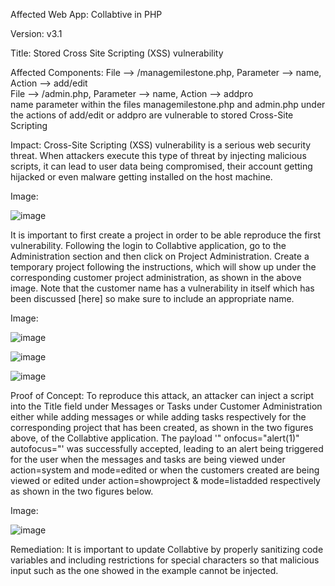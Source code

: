 Affected Web App: Collabtive in PHP

Version: v3.1

Title: Stored Cross Site Scripting (XSS) vulnerability

Affected Components: File --> /managemilestone.php, Parameter --> name, Action --> add/edit <br>
File --> /admin.php, Parameter --> name, Action --> addpro <br>
name parameter within the files managemilestone.php and admin.php under the actions of add/edit or addpro are vulnerable to stored Cross-Site Scripting

Impact: Cross-Site Scripting (XSS) vulnerability is a serious web security threat. When attackers execute this type of threat by injecting malicious scripts, it can lead to user data being compromised, their account getting hijacked or even malware getting installed on the host machine.

Image: 

![image](https://github.com/user-attachments/assets/81a1ca0a-6f11-433c-b2c0-1a45d55698ed)

It is important to first create a project in order to be able reproduce the first vulnerability. Following the login to Collabtive application, go to the Administration section and then click on Project Administration. Create a temporary project following the instructions, which will show up under the corresponding customer project administration, as shown in the above image. Note that the customer name has a vulnerability in itself which has been discussed [here] so make sure to include an appropriate name.

Image: 

![image](https://github.com/user-attachments/assets/533df32a-fc93-4e38-8865-36327d1d2573)

![image](https://github.com/user-attachments/assets/2d8fd1ee-2ada-482d-b44d-5e98333fe589)

![image](https://github.com/user-attachments/assets/d52b1f80-7edc-4222-bfc5-bc47ae5df019)

Proof of Concept: To reproduce this attack, an attacker can inject a script into the Title field under Messages or Tasks under Customer Administration either while adding messages or while adding tasks respectively for the corresponding project that has been created, as shown in the two figures above, of the Collabtive application. The payload '" onfocus="alert(1)" autofocus="' was successfully accepted, leading to an alert being triggered for the user when the messages and tasks are being viewed under action=system and mode=edited or when the customers created are being viewed or edited under action=showproject & mode=listadded respectively as shown in the two figures below.

Image:


![image](https://github.com/user-attachments/assets/7bfa0b13-2064-4cee-bd53-199b6096a4ad)



Remediation: It is important to update Collabtive by properly sanitizing code variables and including restrictions for special characters so that malicious input such as the one showed in the example cannot be injected. 
